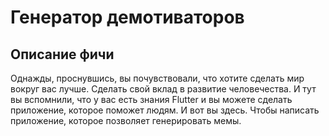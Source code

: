 # Генератор демотиваторов

## Описание фичи

Однажды, проснувшись, вы почувствовали, что хотите сделать мир вокруг вас лучше. Сделать свой вклад в развитие человечества. И тут вы вспомнили, что у вас есть знания Flutter и вы можете сделать приложение, которое поможет людям. И вот вы здесь. Чтобы написать приложение, которое позволяет генерировать мемы.